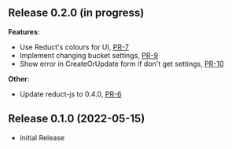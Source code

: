 ## Release 0.2.0 (in progress)

**Features**:

* Use Reduct's colours for UI, [PR-7](https://github.com/reduct-storage/web-console/pull/7)
* Implement changing bucket settings, [PR-9](https://github.com/reduct-storage/web-console/pull/9)
* Show error in CreateOrUpdate form if don't get settings, [PR-10](https://github.com/reduct-storage/web-console/pull/10)

**Other**:

* Update reduct-js to 0.4.0, [PR-6](https://github.com/reduct-storage/web-console/pull/6)

## Release 0.1.0 (2022-05-15)

* Initial Release
